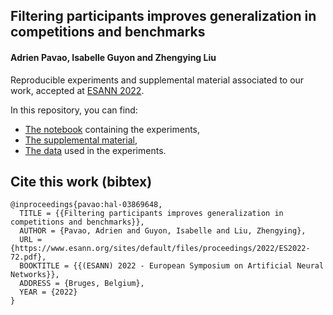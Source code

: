 ## Filtering participants improves generalization in competitions and benchmarks

#### Adrien Pavao, Isabelle Guyon and Zhengying Liu

Reproducible experiments and supplemental material associated to our work, accepted at [ESANN 2022](https://www.esann.org/).

In this repository, you can find:
- [The notebook](experiments.ipynb) containing the experiments,
- [The supplemental material](supplemental_material.pdf),
- [The data](data/benchmarks) used in the experiments.

## Cite this work (bibtex)

```
@inproceedings{pavao:hal-03869648,
  TITLE = {{Filtering participants improves generalization in competitions and benchmarks}},
  AUTHOR = {Pavao, Adrien and Guyon, Isabelle and Liu, Zhengying},
  URL = {https://www.esann.org/sites/default/files/proceedings/2022/ES2022-72.pdf},
  BOOKTITLE = {{(ESANN) 2022 - European Symposium on Artificial Neural Networks}},
  ADDRESS = {Bruges, Belgium},
  YEAR = {2022}
}
```
